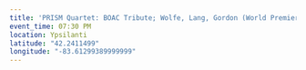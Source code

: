 ```yaml
---
title: 'PRISM Quartet: BOAC Tribute; Wolfe, Lang, Gordon (World Premiere)'
event_time: 07:30 PM
location: Ypsilanti
latitude: "42.2411499"
longitude: "-83.61299389999999"
---
```

